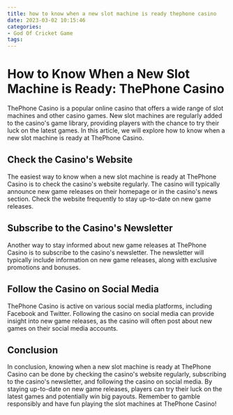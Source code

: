 ```yaml
---
title: how to know when a new slot machine is ready thephone casino
date: 2023-03-02 10:15:46
categories:
- God Of Cricket Game
tags:
---
```

# How to Know When a New Slot Machine is Ready: ThePhone Casino

ThePhone Casino is a popular online casino that offers a wide range of slot machines and other casino games. New slot machines are regularly added to the casino's game library, providing players with the chance to try their luck on the latest games. In this article, we will explore how to know when a new slot machine is ready at ThePhone Casino.

## Check the Casino's Website

The easiest way to know when a new slot machine is ready at ThePhone Casino is to check the casino's website regularly. The casino will typically announce new game releases on their homepage or in the casino's news section. Check the website frequently to stay up-to-date on new game releases.

## Subscribe to the Casino's Newsletter

Another way to stay informed about new game releases at ThePhone Casino is to subscribe to the casino's newsletter. The newsletter will typically include information on new game releases, along with exclusive promotions and bonuses.

## Follow the Casino on Social Media

ThePhone Casino is active on various social media platforms, including Facebook and Twitter. Following the casino on social media can provide insight into new game releases, as the casino will often post about new games on their social media accounts.

## Conclusion

In conclusion, knowing when a new slot machine is ready at ThePhone Casino can be done by checking the casino's website regularly, subscribing to the casino's newsletter, and following the casino on social media. By staying up-to-date on new game releases, players can try their luck on the latest games and potentially win big payouts. Remember to gamble responsibly and have fun playing the slot machines at ThePhone Casino!